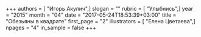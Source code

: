 +++
authors = [ "Игорь Акулич",]
slogan = ""
rubric = [ "Улыбнись",]
year = "2015"
month = "04"
date = "2017-05-24T18:53:39+03:00"
title = "Обезьяны в квадрате"
first_page = "2"
illustrators = [ "Елена Цветаева",]
npages = "4"
in_sample = false
+++
